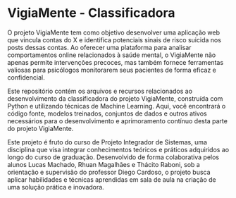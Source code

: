 # VigiaMente - Classificadora

O projeto VigiaMente tem como objetivo desenvolver uma aplicação web que vincula contas do X e identifica potenciais sinais de risco suicida nos posts dessas contas. Ao oferecer uma plataforma para analisar comportamentos online relacionados à saúde mental, o VigiaMente não apenas permite intervenções precoces, mas também fornece ferramentas valiosas para psicólogos monitorarem seus pacientes de forma eficaz e confidencial.

Este repositório contém os arquivos e recursos relacionados ao desenvolvimento da classificadora do projeto VigiaMente, construída com Python e utilizando técnicas de Machine Learning. Aqui, você encontrará o código fonte, modelos treinados, conjuntos de dados e outros ativos necessários para o desenvolvimento e aprimoramento contínuo desta parte do projeto VigiaMente.

Este projeto é fruto do curso de Projeto Integrador de Sistemas, uma disciplina que visa integrar conhecimentos teóricos e práticos adquiridos ao longo do curso de graduação. Desenvolvido de forma colaborativa pelos alunos Lucas Machado, Rhuan Magalhães e Thácito Raboni, sob a orientação e supervisão do professor Diego Cardoso, o projeto busca aplicar habilidades e técnicas aprendidas em sala de aula na criação de uma solução prática e inovadora.